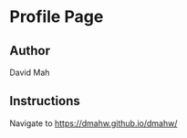 Profile Page
===============================

## Author
David Mah

## Instructions
Navigate to https://dmahw.github.io/dmahw/

